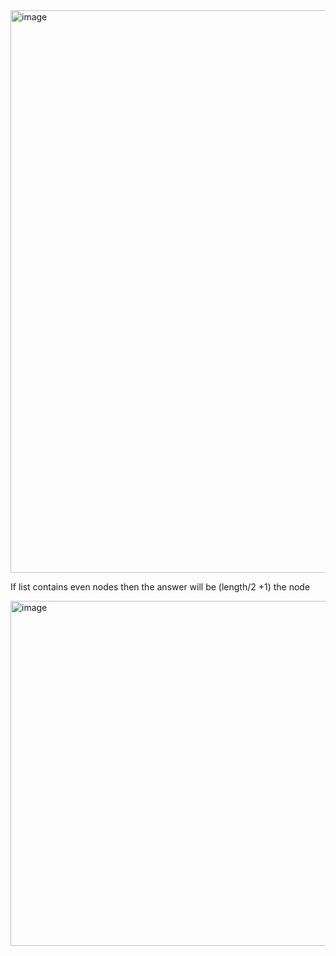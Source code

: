 
<img width="900" alt="image" src="https://github.com/user-attachments/assets/7a9fc940-9d89-44a0-8d27-881ebf51f559" />


If list contains even nodes then the answer will be (length/2 +1) the node 

<img width="552" alt="image" src="https://github.com/gregbg218/DSA/assets/72642906/4b4a26f1-5b6b-4f54-a708-d74bf45bba02">
